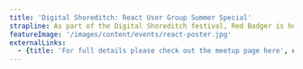 ```yaml
---
title: 'Digital Shoreditch: React User Group Summer Special'
strapline: As part of the Digital Shoreditch festival, Red Badger is hosting the React User Group followed by a barbecue at Cargo,Rivington Street.
featureImage: '/images/content/events/react-poster.jpg'
externalLinks:
  - {title: 'For full details please check out the meetup page here', url: 'http://www.meetup.com/London-React-User-Group/events/221725048/'}
---
```





